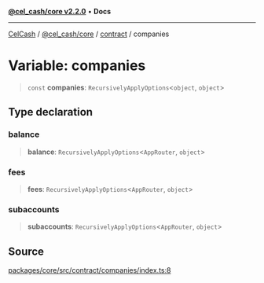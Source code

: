 [**@cel_cash/core v2.2.0**](../../README.md) • **Docs**

***

[CelCash](../../../../packages.md) / [@cel\_cash/core](../../README.md) / [contract](../README.md) / companies

# Variable: companies

> `const` **companies**: `RecursivelyApplyOptions`\<`object`, `object`\>

## Type declaration

### balance

> **balance**: `RecursivelyApplyOptions`\<`AppRouter`, `object`\>

### fees

> **fees**: `RecursivelyApplyOptions`\<`AppRouter`, `object`\>

### subaccounts

> **subaccounts**: `RecursivelyApplyOptions`\<`AppRouter`, `object`\>

## Source

[packages/core/src/contract/companies/index.ts:8](https://github.com/Pyxlab/celcash/blob/9e2eeefc75067a4b86d18d5bb144eb4446f097c2/packages/core/src/contract/companies/index.ts#L8)

